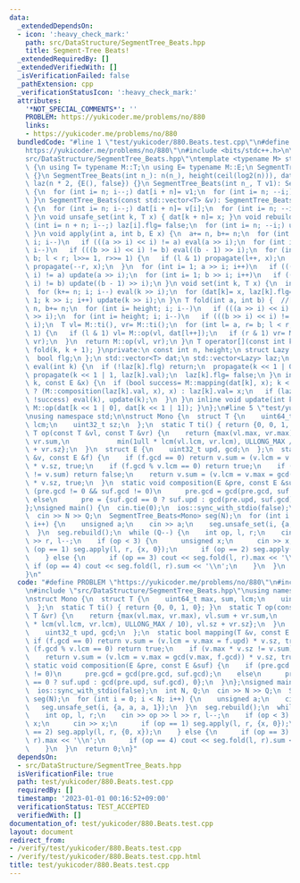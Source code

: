 ```yaml
---
data:
  _extendedDependsOn:
  - icon: ':heavy_check_mark:'
    path: src/DataStructure/SegmentTree_Beats.hpp
    title: Segment-Tree Beats!
  _extendedRequiredBy: []
  _extendedVerifiedWith: []
  _isVerificationFailed: false
  _pathExtension: cpp
  _verificationStatusIcon: ':heavy_check_mark:'
  attributes:
    '*NOT_SPECIAL_COMMENTS*': ''
    PROBLEM: https://yukicoder.me/problems/no/880
    links:
    - https://yukicoder.me/problems/no/880
  bundledCode: "#line 1 \"test/yukicoder/880.Beats.test.cpp\"\n#define PROBLEM \"\
    https://yukicoder.me/problems/no/880\"\n#include <bits/stdc++.h>\n\n#line 3 \"\
    src/DataStructure/SegmentTree_Beats.hpp\"\ntemplate <typename M> struct SegmentTree_Beats\
    \ {\n using T= typename M::T;\n using E= typename M::E;\n SegmentTree_Beats()\
    \ {}\n SegmentTree_Beats(int n_): n(n_), height(ceil(log2(n))), dat(n * 2, M::ti()),\
    \ laz(n * 2, {E(), false}) {}\n SegmentTree_Beats(int n_, T v1): SegmentTree_Beats(n_)\
    \ {\n  for (int i= n; i--;) dat[i + n]= v1;\n  for (int i= n; --i;) update(i);\n\
    \ }\n SegmentTree_Beats(const std::vector<T> &v): SegmentTree_Beats(v.size())\
    \ {\n  for (int i= n; i--;) dat[i + n]= v[i];\n  for (int i= n; --i;) update(i);\n\
    \ }\n void unsafe_set(int k, T x) { dat[k + n]= x; }\n void rebuild() {\n  for\
    \ (int i= n + n; i--;) laz[i].flg= false;\n  for (int i= n; --i;) update(i);\n\
    \ }\n void apply(int a, int b, E x) {\n  a+= n, b+= n;\n  for (int i= height;\
    \ i; i--)\n   if (((a >> i) << i) != a) eval(a >> i);\n  for (int i= height; i;\
    \ i--)\n   if (((b >> i) << i) != b) eval((b - 1) >> i);\n  for (int l= a, r=\
    \ b; l < r; l>>= 1, r>>= 1) {\n   if (l & 1) propagate(l++, x);\n   if (r & 1)\
    \ propagate(--r, x);\n  }\n  for (int i= 1; a >> i; i++)\n   if (((a >> i) <<\
    \ i) != a) update(a >> i);\n  for (int i= 1; b >> i; i++)\n   if (((b >> i) <<\
    \ i) != b) update((b - 1) >> i);\n }\n void set(int k, T x) {\n  int i= height;\n\
    \  for (k+= n; i; i--) eval(k >> i);\n  for (dat[k]= x, laz[k].flg= false, i=\
    \ 1; k >> i; i++) update(k >> i);\n }\n T fold(int a, int b) {  //[a,b)\n  a+=\
    \ n, b+= n;\n  for (int i= height; i; i--)\n   if (((a >> i) << i) != a) eval(a\
    \ >> i);\n  for (int i= height; i; i--)\n   if (((b >> i) << i) != b) eval(b >>\
    \ i);\n  T vl= M::ti(), vr= M::ti();\n  for (int l= a, r= b; l < r; l>>= 1, r>>=\
    \ 1) {\n   if (l & 1) vl= M::op(vl, dat[l++]);\n   if (r & 1) vr= M::op(dat[--r],\
    \ vr);\n  }\n  return M::op(vl, vr);\n }\n T operator[](const int k) { return\
    \ fold(k, k + 1); }\nprivate:\n const int n, height;\n struct Lazy {\n  E val;\n\
    \  bool flg;\n };\n std::vector<T> dat;\n std::vector<Lazy> laz;\n inline void\
    \ eval(int k) {\n  if (!laz[k].flg) return;\n  propagate(k << 1 | 0, laz[k].val),\
    \ propagate(k << 1 | 1, laz[k].val);\n  laz[k].flg= false;\n }\n inline void propagate(int\
    \ k, const E &x) {\n  if (bool success= M::mapping(dat[k], x); k < n) {\n   laz[k].flg\
    \ ? (M::composition(laz[k].val, x), x) : laz[k].val= x;\n   if (laz[k].flg= true;\
    \ !success) eval(k), update(k);\n  }\n }\n inline void update(int k) { dat[k]=\
    \ M::op(dat[k << 1 | 0], dat[k << 1 | 1]); }\n};\n#line 5 \"test/yukicoder/880.Beats.test.cpp\"\
    \nusing namespace std;\n\nstruct Mono {\n  struct T {\n    uint64_t max, sum,\
    \ lcm;\n    uint32_t sz;\n  };\n  static T ti() { return {0, 0, 1, 0}; }\n  static\
    \ T op(const T &vl, const T &vr) {\n    return {max(vl.max, vr.max), vl.sum +\
    \ vr.sum,\n            min(1ull * lcm(vl.lcm, vr.lcm), ULLONG_MAX / 10), vl.sz\
    \ + vr.sz};\n  }\n  struct E {\n    uint32_t upd, gcd;\n  };\n  static bool mapping(T\
    \ &v, const E &f) {\n    if (f.gcd == 0) return v.sum = (v.lcm = v.max = f.upd)\
    \ * v.sz, true;\n    if (f.gcd % v.lcm == 0) return true;\n    if (v.max * v.sz\
    \ != v.sum) return false;\n    return v.sum = (v.lcm = v.max = gcd(v.max, f.gcd))\
    \ * v.sz, true;\n  }\n  static void composition(E &pre, const E &suf) {\n    if\
    \ (pre.gcd != 0 && suf.gcd != 0)\n      pre.gcd = gcd(pre.gcd, suf.gcd);\n   \
    \ else\n      pre = {suf.gcd == 0 ? suf.upd : gcd(pre.upd, suf.gcd), 0};\n  }\n\
    };\nsigned main() {\n  cin.tie(0);\n  ios::sync_with_stdio(false);\n  int N, Q;\n\
    \  cin >> N >> Q;\n  SegmentTree_Beats<Mono> seg(N);\n  for (int i = 0; i < N;\
    \ i++) {\n    unsigned a;\n    cin >> a;\n    seg.unsafe_set(i, {a, a, a, 1});\n\
    \  }\n  seg.rebuild();\n  while (Q--) {\n    int op, l, r;\n    cin >> op >> l\
    \ >> r, l--;\n    if (op < 3) {\n      unsigned x;\n      cin >> x;\n      if\
    \ (op == 1) seg.apply(l, r, {x, 0});\n      if (op == 2) seg.apply(l, r, {0, x});\n\
    \    } else {\n      if (op == 3) cout << seg.fold(l, r).max << '\\n';\n     \
    \ if (op == 4) cout << seg.fold(l, r).sum << '\\n';\n    }\n  }\n  return 0;\n\
    }\n"
  code: "#define PROBLEM \"https://yukicoder.me/problems/no/880\"\n#include <bits/stdc++.h>\n\
    \n#include \"src/DataStructure/SegmentTree_Beats.hpp\"\nusing namespace std;\n\
    \nstruct Mono {\n  struct T {\n    uint64_t max, sum, lcm;\n    uint32_t sz;\n\
    \  };\n  static T ti() { return {0, 0, 1, 0}; }\n  static T op(const T &vl, const\
    \ T &vr) {\n    return {max(vl.max, vr.max), vl.sum + vr.sum,\n            min(1ull\
    \ * lcm(vl.lcm, vr.lcm), ULLONG_MAX / 10), vl.sz + vr.sz};\n  }\n  struct E {\n\
    \    uint32_t upd, gcd;\n  };\n  static bool mapping(T &v, const E &f) {\n   \
    \ if (f.gcd == 0) return v.sum = (v.lcm = v.max = f.upd) * v.sz, true;\n    if\
    \ (f.gcd % v.lcm == 0) return true;\n    if (v.max * v.sz != v.sum) return false;\n\
    \    return v.sum = (v.lcm = v.max = gcd(v.max, f.gcd)) * v.sz, true;\n  }\n \
    \ static void composition(E &pre, const E &suf) {\n    if (pre.gcd != 0 && suf.gcd\
    \ != 0)\n      pre.gcd = gcd(pre.gcd, suf.gcd);\n    else\n      pre = {suf.gcd\
    \ == 0 ? suf.upd : gcd(pre.upd, suf.gcd), 0};\n  }\n};\nsigned main() {\n  cin.tie(0);\n\
    \  ios::sync_with_stdio(false);\n  int N, Q;\n  cin >> N >> Q;\n  SegmentTree_Beats<Mono>\
    \ seg(N);\n  for (int i = 0; i < N; i++) {\n    unsigned a;\n    cin >> a;\n \
    \   seg.unsafe_set(i, {a, a, a, 1});\n  }\n  seg.rebuild();\n  while (Q--) {\n\
    \    int op, l, r;\n    cin >> op >> l >> r, l--;\n    if (op < 3) {\n      unsigned\
    \ x;\n      cin >> x;\n      if (op == 1) seg.apply(l, r, {x, 0});\n      if (op\
    \ == 2) seg.apply(l, r, {0, x});\n    } else {\n      if (op == 3) cout << seg.fold(l,\
    \ r).max << '\\n';\n      if (op == 4) cout << seg.fold(l, r).sum << '\\n';\n\
    \    }\n  }\n  return 0;\n}"
  dependsOn:
  - src/DataStructure/SegmentTree_Beats.hpp
  isVerificationFile: true
  path: test/yukicoder/880.Beats.test.cpp
  requiredBy: []
  timestamp: '2023-01-01 00:16:52+09:00'
  verificationStatus: TEST_ACCEPTED
  verifiedWith: []
documentation_of: test/yukicoder/880.Beats.test.cpp
layout: document
redirect_from:
- /verify/test/yukicoder/880.Beats.test.cpp
- /verify/test/yukicoder/880.Beats.test.cpp.html
title: test/yukicoder/880.Beats.test.cpp
---
```


